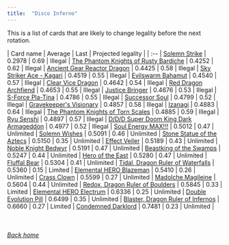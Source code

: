 ```yaml
---
title:  "Disco Inferno"
---
```


This is a list of cards that are likely to change legality before the next rotation.

| Card name | Average | Last | Projected legality |
| :-- |
[Solemn Strike](https://db.ygoprodeck.com/card/?search=Solemn%20Strike) | 0.2978 | 0.69 | Illegal |
[The Phantom Knights of Rusty Bardiche](https://db.ygoprodeck.com/card/?search=The%20Phantom%20Knights%20of%20Rusty%20Bardiche) | 0.4252 | 0.62 | Illegal |
[Ancient Gear Reactor Dragon](https://db.ygoprodeck.com/card/?search=Ancient%20Gear%20Reactor%20Dragon) | 0.4425 | 0.58 | Illegal |
[Sky Striker Ace - Kagari](https://db.ygoprodeck.com/card/?search=Sky%20Striker%20Ace%20-%20Kagari) | 0.4519 | 0.55 | Illegal |
[Evilswarm Bahamut](https://db.ygoprodeck.com/card/?search=Evilswarm%20Bahamut) | 0.4540 | 0.57 | Illegal |
[Clear Vice Dragon](https://db.ygoprodeck.com/card/?search=Clear%20Vice%20Dragon) | 0.4642 | 0.54 | Illegal |
[Red Dragon Archfiend](https://db.ygoprodeck.com/card/?search=Red%20Dragon%20Archfiend) | 0.4653 | 0.55 | Illegal |
[Justice Bringer](https://db.ygoprodeck.com/card/?search=Justice%20Bringer) | 0.4676 | 0.53 | Illegal |
[S-Force Pla-Tina](https://db.ygoprodeck.com/card/?search=S-Force%20Pla-Tina) | 0.4786 | 0.55 | Illegal |
[Successor Soul](https://db.ygoprodeck.com/card/?search=Successor%20Soul) | 0.4799 | 0.52 | Illegal |
[Gravekeeper's Visionary](https://db.ygoprodeck.com/card/?search=Gravekeeper's%20Visionary) | 0.4857 | 0.58 | Illegal |
[Izanagi](https://db.ygoprodeck.com/card/?search=Izanagi) | 0.4883 | 0.64 | Illegal |
[The Phantom Knights of Torn Scales](https://db.ygoprodeck.com/card/?search=The%20Phantom%20Knights%20of%20Torn%20Scales) | 0.4885 | 0.59 | Illegal |
[Ryu Senshi](https://db.ygoprodeck.com/card/?search=Ryu%20Senshi) | 0.4897 | 0.57 | Illegal |
[D/D/D Super Doom King Dark Armageddon](https://db.ygoprodeck.com/card/?search=D/D/D%20Super%20Doom%20King%20Dark%20Armageddon) | 0.4977 | 0.52 | Illegal |
[Soul Energy MAX!!!](https://db.ygoprodeck.com/card/?search=Soul%20Energy%20MAX!!!) | 0.5012 | 0.47 | Unlimited |
[Solemn Wishes](https://db.ygoprodeck.com/card/?search=Solemn%20Wishes) | 0.5091 | 0.46 | Unlimited |
[Stone Statue of the Aztecs](https://db.ygoprodeck.com/card/?search=Stone%20Statue%20of%20the%20Aztecs) | 0.5150 | 0.35 | Unlimited |
[Effect Veiler](https://db.ygoprodeck.com/card/?search=Effect%20Veiler) | 0.5189 | 0.43 | Unlimited |
[Noble Knight Bedwyr](https://db.ygoprodeck.com/card/?search=Noble%20Knight%20Bedwyr) | 0.5191 | 0.47 | Unlimited |
[Beastking of the Swamps](https://db.ygoprodeck.com/card/?search=Beastking%20of%20the%20Swamps) | 0.5247 | 0.44 | Unlimited |
[Hero of the East](https://db.ygoprodeck.com/card/?search=Hero%20of%20the%20East) | 0.5280 | 0.47 | Unlimited |
[Fluffal Bear](https://db.ygoprodeck.com/card/?search=Fluffal%20Bear) | 0.5304 | 0.41 | Unlimited |
[Tidal, Dragon Ruler of Waterfalls](https://db.ygoprodeck.com/card/?search=Tidal,%20Dragon%20Ruler%20of%20Waterfalls) | 0.5360 | 0.15 | Limited |
[Elemental HERO Blazeman](https://db.ygoprodeck.com/card/?search=Elemental%20HERO%20Blazeman) | 0.5410 | 0.26 | Unlimited |
[Crass Clown](https://db.ygoprodeck.com/card/?search=Crass%20Clown) | 0.5599 | 0.27 | Unlimited |
[Madolche Magileine](https://db.ygoprodeck.com/card/?search=Madolche%20Magileine) | 0.5604 | 0.44 | Unlimited |
[Redox, Dragon Ruler of Boulders](https://db.ygoprodeck.com/card/?search=Redox,%20Dragon%20Ruler%20of%20Boulders) | 0.5845 | 0.33 | Limited |
[Elemental HERO Electrum](https://db.ygoprodeck.com/card/?search=Elemental%20HERO%20Electrum) | 0.6336 | 0.25 | Unlimited |
[Double Evolution Pill](https://db.ygoprodeck.com/card/?search=Double%20Evolution%20Pill) | 0.6499 | 0.35 | Unlimited |
[Blaster, Dragon Ruler of Infernos](https://db.ygoprodeck.com/card/?search=Blaster,%20Dragon%20Ruler%20of%20Infernos) | 0.6660 | 0.27 | Limited |
[Condemned Darklord](https://db.ygoprodeck.com/card/?search=Condemned%20Darklord) | 0.7481 | 0.23 | Unlimited |

<br>

###### [Back home](index)